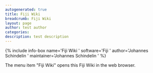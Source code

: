 ```yaml
---
autogenerated: true
title: Fiji Wiki
breadcrumb: Fiji Wiki
layout: page
author: test author
categories: 
description: test description
---
```


{% include info-box name='Fiji Wiki ' software='Fiji ' author='Johannes Schindelin ' maintainer='Johannes Schindelin ' %}

The menu item "Fiji Wiki" opens this Fiji Wiki in the web browser.
